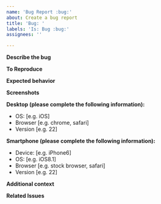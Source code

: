 ```yaml
---
name: 'Bug Report :bug:'
about: Create a bug report
title: 'Bug: '
labels: 'Is: Bug :bug:'
assignees: ''

---
```


**Describe the bug**
<!-- A clear and concise description of what the bug is. -->

**To Reproduce**
<!-- Steps to reproduce the behavior -->


**Expected behavior**
<!-- A clear and concise description of what you expected to happen. -->

**Screenshots**
<!-- If applicable, add screenshots to help explain your problem. -->

**Desktop (please complete the following information):**
 - OS: [e.g. iOS]
 - Browser [e.g. chrome, safari]
 - Version [e.g. 22]

**Smartphone (please complete the following information):**
 - Device: [e.g. iPhone6]
 - OS: [e.g. iOS8.1]
 - Browser [e.g. stock browser, safari]
 - Version [e.g. 22]

**Additional context**
<!-- Add any other context about the problem here. -->

**Related Issues**
<!-- Add any related issues here -->
